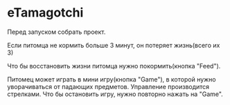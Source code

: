 # eTamagotchi

Перед запуском собрать проект.

Если питомца не кормить больше 3 минут, он потеряет жизнь(всего их 3)

Что бы восстановить жизни питомца нужно покормить(кнопка "Feed").

Питомец может играть в мини игру(кнопка "Game"), в которой нужно уворачиваться от падающих предметов. Управление производится стрелками.
Что бы остановить игру, нужно повторно нажать на "Game".
